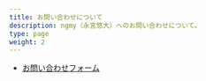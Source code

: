 ```yaml
---
title: お問い合わせについて
description: ngmy（永宮悠大）へのお問い合わせについて。
type: page
weight: 2
---
```

* [お問い合わせフォーム](/contact)
